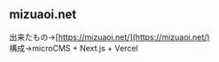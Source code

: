 ## mizuaoi.net
出来たもの→[https://mizuaoi.net/](https://mizuaoi.net/)  
構成→microCMS + Next.js + Vercel  
